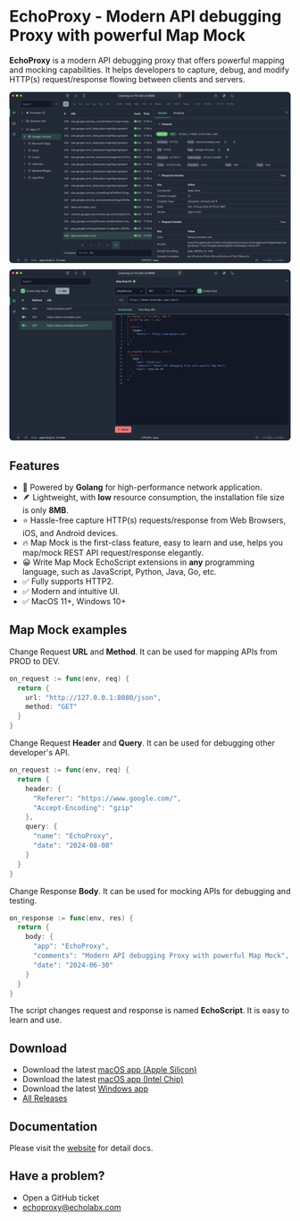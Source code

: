 # EchoProxy - Modern API debugging Proxy with powerful Map Mock
**EchoProxy** is a modern API debugging proxy that offers powerful mapping and mocking capabilities. 
It helps developers to capture, debug, and modify HTTP(s) request/response flowing between clients and servers.

<img src="docs/src/assets/1.png" style="border-radius:6px;" alt="EchoProxy: Watch Proxy" />
<img src="docs/src/assets/2.png" style="border-radius:6px; margin-top: 0.5rem;" alt="EchoProxy: Map Mock" />

## Features
* 🚀 Powered by **Golang** for high-performance network application.
* 🪶 Lightweight, with **low** resource consumption, the installation file size is only **8MB**. 
* ⭐️ Hassle-free capture HTTP(s) requests/response from Web Browsers, iOS, and Android devices.
* 🔥 Map Mock is the first-class feature, easy to learn and use, helps you map/mock REST API request/response elegantly.
* 😀 Write Map Mock EchoScript extensions in **any** programming language, such as JavaScript, Python, Java, Go, etc.
* ✅ Fully supports HTTP2.
* ✅ Modern and intuitive UI.
* ✅ MacOS 11+, Windows 10+

## Map Mock examples
Change Request **URL** and **Method**. It can be used for mapping APIs from PROD to DEV.
```go
on_request := func(env, req) {
  return {
    url: "http://127.0.0.1:8080/json",
    method: "GET"
  }
}
```

Change Request **Header** and **Query**. It can be used for debugging other developer's API.
```go
on_request := func(env, req) {
  return {
    header: {
      "Referer": "https://www.google.com/",
      "Accept-Encoding": "gzip"
    },
    query: {
      "name": "EchoProxy",
      "date": "2024-08-08"
    }
  }
}
```

Change Response **Body**. It can be used for mocking APIs for debugging and testing.
```go
on_response := func(env, res) {
  return {
    body: {
      "app": "EchoProxy",
      "comments": "Modern API debugging Proxy with powerful Map Mock",
      "date": "2024-06-30" 
    }
  }
}
```

The script changes request and response is named **EchoScript**. It is easy to learn and use.

## Download 
* Download the latest [macOS app (Apple Silicon)](https://github.com/echolabx/echoproxy/releases/download/v0.9.6/EchoProxy-0.9.6-mac-arm64.dmg)
* Download the latest [macOS app (Intel Chip)](https://github.com/echolabx/echoproxy/releases/download/v0.9.6/EchoProxy-0.9.6-mac-amd64.dmg)
* Download the latest [Windows app](https://github.com/echolabx/echoproxy/releases/download/v0.9.6/EchoProxy-0.9.6-windows-amd64.zip)
* [All Releases](https://github.com/echolabx/echoproxy/releases)

## Documentation
Please visit the [website](https://docs.echolabx.com/start/) for detail docs.

## Have a problem?
* Open a GitHub ticket
* echoproxy@echolabx.com

